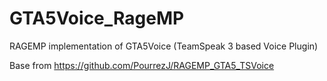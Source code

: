 # GTA5Voice_RageMP
RAGEMP implementation of GTA5Voice (TeamSpeak 3 based Voice Plugin)

Base from https://github.com/PourrezJ/RAGEMP_GTA5_TSVoice

